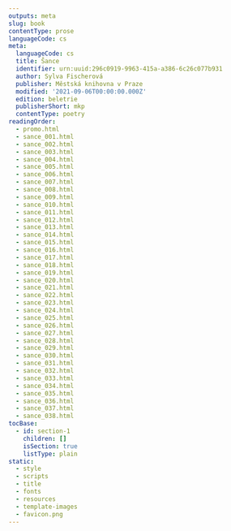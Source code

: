 ```yaml
---
outputs: meta
slug: book
contentType: prose
languageCode: cs
meta:
  languageCode: cs
  title: Šance
  identifier: urn:uuid:296c0919-9963-415a-a386-6c26c077b931
  author: Sylva Fischerová
  publisher: Městská knihovna v Praze
  modified: '2021-09-06T00:00:00.000Z'
  edition: beletrie
  publisherShort: mkp
  contentType: poetry
readingOrder:
  - promo.html
  - sance_001.html
  - sance_002.html
  - sance_003.html
  - sance_004.html
  - sance_005.html
  - sance_006.html
  - sance_007.html
  - sance_008.html
  - sance_009.html
  - sance_010.html
  - sance_011.html
  - sance_012.html
  - sance_013.html
  - sance_014.html
  - sance_015.html
  - sance_016.html
  - sance_017.html
  - sance_018.html
  - sance_019.html
  - sance_020.html
  - sance_021.html
  - sance_022.html
  - sance_023.html
  - sance_024.html
  - sance_025.html
  - sance_026.html
  - sance_027.html
  - sance_028.html
  - sance_029.html
  - sance_030.html
  - sance_031.html
  - sance_032.html
  - sance_033.html
  - sance_034.html
  - sance_035.html
  - sance_036.html
  - sance_037.html
  - sance_038.html
tocBase:
  - id: section-1
    children: []
    isSection: true
    listType: plain
static:
  - style
  - scripts
  - title
  - fonts
  - resources
  - template-images
  - favicon.png
---
```

